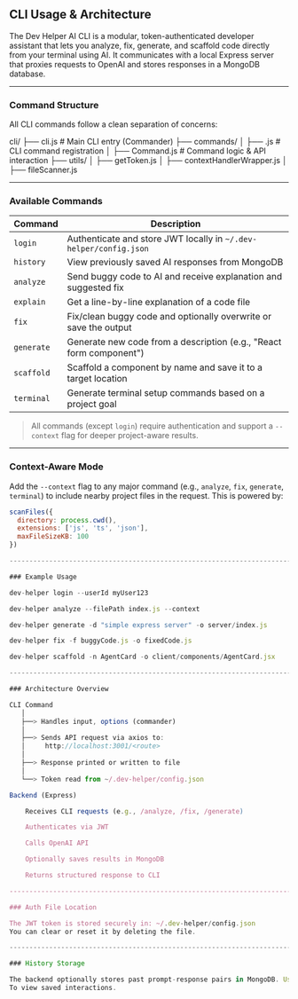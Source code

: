 ## CLI Usage & Architecture

The Dev Helper AI CLI is a modular, token-authenticated developer assistant that lets you analyze, fix, generate, and scaffold code directly from your terminal using AI. It communicates with a local Express server that proxies requests to OpenAI and stores responses in a MongoDB database.

-----------------------------------------------------------------------------------------------------------------------------------------------------------------------------

### Command Structure

All CLI commands follow a clean separation of concerns:

cli/
├── cli.js # Main CLI entry (Commander)
├── commands/
│ ├── <command>.js # CLI command registration
│ ├── <command>Command.js # Command logic & API interaction
├── utils/
│ ├── getToken.js
│ ├── contextHandlerWrapper.js
│ ├── fileScanner.js

-----------------------------------------------------------------------------------------------------------------------------------------------------------------------------

### Available Commands

| Command        | Description                                                                                  |
|----------------|----------------------------------------------------------------------------------------------|
| `login`        | Authenticate and store JWT locally in `~/.dev-helper/config.json`                            |
| `history`      | View previously saved AI responses from MongoDB                                              |
| `analyze`      | Send buggy code to AI and receive explanation and suggested fix                              |
| `explain`      | Get a line-by-line explanation of a code file                                                |
| `fix`          | Fix/clean buggy code and optionally overwrite or save the output                             |
| `generate`     | Generate new code from a description (e.g., "React form component")                          |
| `scaffold`     | Scaffold a component by name and save it to a target location                                |
| `terminal`     | Generate terminal setup commands based on a project goal                                     |

> All commands (except `login`) require authentication and support a `--context` flag for deeper project-aware results.

-----------------------------------------------------------------------------------------------------------------------------------------------------------------------------

### Context-Aware Mode

Add the `--context` flag to any major command (e.g., `analyze`, `fix`, `generate`, `terminal`) to include nearby project files in the request. This is powered by:

```js
scanFiles({
  directory: process.cwd(),
  extensions: ['js', 'ts', 'json'],
  maxFileSizeKB: 100
})

-----------------------------------------------------------------------------------------------------------------------------------------------------------------------------

### Example Usage

dev-helper login --userId myUser123

dev-helper analyze --filePath index.js --context

dev-helper generate -d "simple express server" -o server/index.js

dev-helper fix -f buggyCode.js -o fixedCode.js

dev-helper scaffold -n AgentCard -o client/components/AgentCard.jsx

-----------------------------------------------------------------------------------------------------------------------------------------------------------------------------

### Architecture Overview

CLI Command
   │
   ├──> Handles input, options (commander)
   │
   ├──> Sends API request via axios to:
   │     http://localhost:3001/<route>
   │
   ├──> Response printed or written to file
   │
   └──> Token read from ~/.dev-helper/config.json

Backend (Express)

    Receives CLI requests (e.g., /analyze, /fix, /generate)

    Authenticates via JWT

    Calls OpenAI API

    Optionally saves results in MongoDB

    Returns structured response to CLI

-----------------------------------------------------------------------------------------------------------------------------------------------------------------------------

### Auth File Location

The JWT token is stored securely in: ~/.dev-helper/config.json
You can clear or reset it by deleting the file.

-----------------------------------------------------------------------------------------------------------------------------------------------------------------------------

### History Storage

The backend optionally stores past prompt-response pairs in MongoDB. Use: dev-helper history
To view saved interactions.